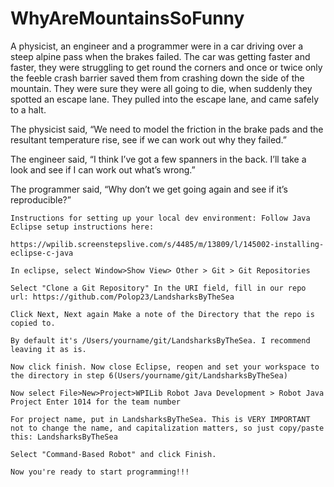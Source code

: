 # WhyAreMountainsSoFunny

A physicist, an engineer and a programmer were in a car driving over a steep alpine pass when the brakes failed. The car was getting faster and faster, they were struggling to get round the corners and once or twice only the feeble crash barrier saved them from crashing down the side of the mountain. They were sure they were all going to die, when suddenly they spotted an escape lane. They pulled into the escape lane, and came safely to a halt.

The physicist said, “We need to model the friction in the brake pads and the resultant temperature rise, see if we can work out why they failed.”

The engineer said, “I think I’ve got a few spanners in the back. I’ll take a look and see if I can work out what’s wrong.”

The programmer said, “Why don’t we get going again and see if it’s reproducible?”
~~~~~~~~~~~~~~~~~~~~~~~~~~~~~~~~~~~~~~~~~~~~~~~~~~~~~~~~~~~~~~~~~~~~~~~~~~~~~~~~~~~~~~~~~~~~~~~~~~~~~~~~~~~~~~~~~~~~~~~~~~~~~~
Instructions for setting up your local dev environment: Follow Java Eclipse setup instructions here:

https://wpilib.screenstepslive.com/s/4485/m/13809/l/145002-installing-eclipse-c-java

In eclipse, select Window>Show View> Other > Git > Git Repositories

Select "Clone a Git Repository" In the URI field, fill in our repo url: https://github.com/Polop23/LandsharksByTheSea

Click Next, Next again Make a note of the Directory that the repo is copied to.

By default it's /Users/yourname/git/LandsharksByTheSea. I recommend leaving it as is.

Now click finish. Now close Eclipse, reopen and set your workspace to the directory in step 6(Users/yourname/git/LandsharksByTheSea)

Now select File>New>Project>WPILib Robot Java Development > Robot Java Project Enter 1014 for the team number

For project name, put in LandsharksByTheSea. This is VERY IMPORTANT not to change the name, and capitalization matters, so just copy/paste this: LandsharksByTheSea

Select "Command-Based Robot" and click Finish.

Now you're ready to start programming!!!
